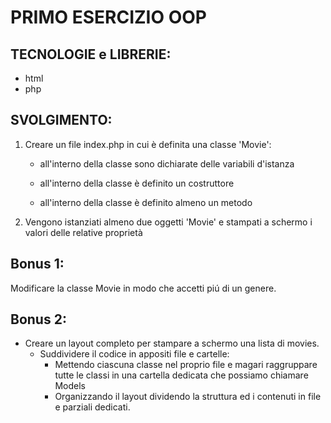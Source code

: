 # PRIMO ESERCIZIO OOP

## TECNOLOGIE e LIBRERIE:

- html
- php

## SVOLGIMENTO:

1. Creare un file index.php in cui è definita una classe 'Movie':

   - all'interno della classe sono dichiarate delle variabili d'istanza

   - all'interno della classe è definito un costruttore

   - all'interno della classe è definito almeno un metodo

2. Vengono istanziati almeno due oggetti 'Movie' e stampati a schermo i valori delle relative proprietà

## Bonus 1:

Modificare la classe Movie in modo che accetti piú di un genere.

## Bonus 2:

- Creare un layout completo per stampare a schermo una lista di movies.
  - Suddividere il codice in appositi file e cartelle:
    <!-- - creando un file dedicato ai dati che potremmo chiamare db.php -->
    - Mettendo ciascuna classe nel proprio file e magari raggruppare tutte le classi in una cartella dedicata che possiamo chiamare Models
    - Organizzando il layout dividendo la struttura ed i contenuti in file e parziali dedicati.
